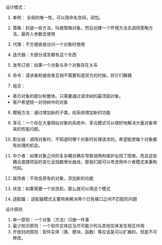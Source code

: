 设计模式：

1. 单例： 全局的唯一性，可以用命名空间，闭包。
2. 策略：封装一些方法，叫做策略对象，然后创建一个环境方法去调用策略方法，最传入参数去使用
3. 代理：不方便直接访问一个对象时使用

4. 迭代器：大部分语言都有这个东西
5. 发布订阅：如果一个对象与多个对象存在关系
6. 命令：请求者和接收者互相不需要知道双方的时候，将它们解耦

7. 组合：
  + 表示对象的部分和整体。只需要通过请求树的最顶层对象。
  + 客户希望统一对待树中的对象
8. 模板方法：通过增加新的子类，给系统增加新的功能
9. 享元：一个存在大量相似对象的系统中，享元模式可以很好地解决大量对象带来的性能问题。

10. 职业链：调用对象时，不知道时哪个对象时处理请求的。希望能使每个对象都有处理的机会。
11. 中介者：如果对象之间的复杂耦合确实导致调用和维护出现了困难，而且这些耦合度随项目的变化呈指数增长曲线，那我们就可以考虑用中介者模式来重构代码。
12. 装饰者：不改变原有的对象，添加新的功能

13. 状态：如果需要一个状态机，那么就可以用这个模式
14. 适配器： 适配器模式主要用来解决两个已有接口之间不匹配的问题


 设计原则
 1. 单一原则：一个对象（方法）只做一件事
 2. 最少知识原则：一个软件实体应当尽可能少的与其他实体发生相互作用
 3. 开放封闭原则：软件实体（类、模块、函数）等应该是可以扩展的，但是不可修改。